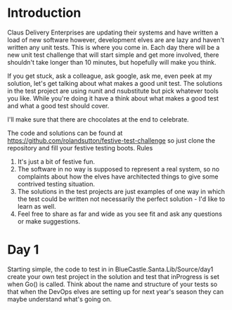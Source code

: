 # Introduction
Claus Delivery Enterprises are updating their systems and have written a load of new software however, development elves are are lazy and haven't written any unit tests. This is where you come in.
Each day there will be a new unit test challenge that will start simple and get more involved, there shouldn't take longer than 10 minutes, but hopefully will make you think.

If you get stuck, ask a colleague, ask google, ask me, even peek at my solution, let's get talking about what makes a good unit test.
The solutions in the test project are using nunit and nsubstitute but pick whatever tools you like.
While you're doing it have a think about what makes a good test and what a good test should cover.

I'll make sure that there are chocolates at the end to celebrate.

The code and solutions can be found at
https://github.com/rolandsutton/festive-test-challenge
so just clone the repository and fill your festive testing boots.
Rules
1. It's just a bit of festive fun.
2. The software in no way is supposed to represent a real system, so no complaints about how the elves have architected things to give some contrived testing situation.
3. The solutions in the test projects are just examples of one way in which the test could be written not necessarily  the perfect solution - I'd like to learn as well.
4. Feel free to share as far and wide as you see fit and ask any questions or make suggestions.


# Day 1
Starting simple, the code to test in in BlueCastle.Santa.Lib/Source/day1 create your own test project in the solution and test that inProgress is set when Go() is called.
Think about the name and structure  of your tests so that when the DevOps elves are setting up for next year's season they can maybe understand what's going on.

 